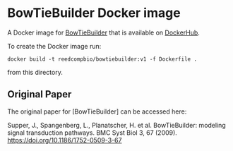 # BowTieBuilder Docker image

A Docker image for [BowTieBuilder](https://github.com/Reed-CompBio/BowTieBuilder-Algorithm) that is available on [DockerHub](https://hub.docker.com/repository/docker/reedcompbio/bowtiebuilder).

To create the Docker image run:
```
docker build -t reedcompbio/bowtiebuilder:v1 -f Dockerfile .
```
from this directory.

## Original Paper

The original paper for [BowTieBuilder] can be accessed here:

Supper, J., Spangenberg, L., Planatscher, H. et al. BowTieBuilder: modeling signal transduction pathways. BMC Syst Biol 3, 67 (2009). https://doi.org/10.1186/1752-0509-3-67